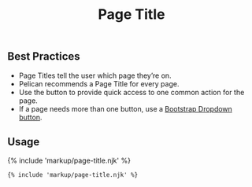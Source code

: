 ﻿---
title: Page Title
summary: The Page Title block explains the purpose of a page.
tags: components
layout: guide
eleventyNavigation:
  key: Page Title
  parent: Components
  order: 230
  excerpt: The Page Title block explains the purpose of a page.
  img: /img/illustrations/illus-page-title.svg
---

## Best Practices

- Page Titles tell the user which page they’re on.
- Pelican recommends a Page Title for every page.
- Use the button to provide quick access to one common action for the page.
- If a page needs more than one button, use a [Bootstrap Dropdown button](https://getbootstrap.com/docs/5.2/components/dropdowns/#single-button).

## Usage

{% include 'markup/page-title.njk' %}

``` html
{% include 'markup/page-title.njk' %}
```
